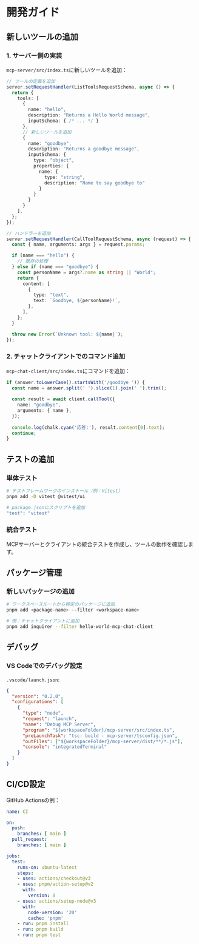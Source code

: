 # 開発ガイド

## 新しいツールの追加

### 1. サーバー側の実装

`mcp-server/src/index.ts`に新しいツールを追加：

```typescript
// ツールの定義を追加
server.setRequestHandler(ListToolsRequestSchema, async () => {
  return {
    tools: [
      {
        name: "hello",
        description: "Returns a Hello World message",
        inputSchema: { /* ... */ }
      },
      // 新しいツールを追加
      {
        name: "goodbye",
        description: "Returns a goodbye message",
        inputSchema: {
          type: "object",
          properties: {
            name: {
              type: "string",
              description: "Name to say goodbye to"
            }
          }
        }
      }
    ],
  };
});

// ハンドラーを追加
server.setRequestHandler(CallToolRequestSchema, async (request) => {
  const { name, arguments: args } = request.params;

  if (name === "hello") {
    // 既存の処理
  } else if (name === "goodbye") {
    const personName = args?.name as string || "World";
    return {
      content: [
        {
          type: "text",
          text: `Goodbye, ${personName}!`,
        },
      ],
    };
  }

  throw new Error(`Unknown tool: ${name}`);
});
```

### 2. チャットクライアントでのコマンド追加

`mcp-chat-client/src/index.ts`にコマンドを追加：

```typescript
if (answer.toLowerCase().startsWith('/goodbye ')) {
  const name = answer.split(' ').slice(1).join(' ').trim();
  
  const result = await client.callTool({
    name: "goodbye",
    arguments: { name },
  });
  
  console.log(chalk.cyan('応答:'), result.content[0].text);
  continue;
}
```

## テストの追加

### 単体テスト

```bash
# テストフレームワークのインストール（例：Vitest）
pnpm add -D vitest @vitest/ui

# package.jsonにスクリプトを追加
"test": "vitest"
```

### 統合テスト

MCPサーバーとクライアントの統合テストを作成し、ツールの動作を確認します。

## パッケージ管理

### 新しいパッケージの追加

```bash
# ワークスペースルートから特定のパッケージに追加
pnpm add <package-name> --filter <workspace-name>

# 例：チャットクライアントに追加
pnpm add inquirer --filter hello-world-mcp-chat-client
```

## デバッグ

### VS Codeでのデバッグ設定

`.vscode/launch.json`:

```json
{
  "version": "0.2.0",
  "configurations": [
    {
      "type": "node",
      "request": "launch",
      "name": "Debug MCP Server",
      "program": "${workspaceFolder}/mcp-server/src/index.ts",
      "preLaunchTask": "tsc: build - mcp-server/tsconfig.json",
      "outFiles": ["${workspaceFolder}/mcp-server/dist/**/*.js"],
      "console": "integratedTerminal"
    }
  ]
}
```

## CI/CD設定

GitHub Actionsの例：

```yaml
name: CI

on:
  push:
    branches: [ main ]
  pull_request:
    branches: [ main ]

jobs:
  test:
    runs-on: ubuntu-latest
    steps:
    - uses: actions/checkout@v3
    - uses: pnpm/action-setup@v2
      with:
        version: 8
    - uses: actions/setup-node@v3
      with:
        node-version: '20'
        cache: 'pnpm'
    - run: pnpm install
    - run: pnpm build
    - run: pnpm test
```
